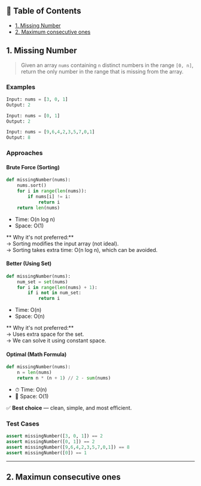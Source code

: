 ## 📑 Table of Contents

- [1. Missing Number](#1-missing-number)
- [2. Maximum consecutive ones](#2-maximum-consecutive-ones)

## 1. Missing Number

> Given an array `nums` containing `n` distinct numbers in the range `[0, n]`, return the only number in the range that is missing from the array.
### Examples

```python
Input: nums = [3, 0, 1]
Output: 2

Input: nums = [0, 1]
Output: 2

Input: nums = [9,6,4,2,3,5,7,0,1]
Output: 8
```

### Approaches

#### Brute Force (Sorting)
```python
def missingNumber(nums):
    nums.sort()
    for i in range(len(nums)):
        if nums[i] != i:
            return i
    return len(nums)
```
- Time: O(n log n)  
- Space: O(1)

** Why it's not preferred:**  
→ Sorting modifies the input array (not ideal).  
→ Sorting takes extra time: O(n log n), which can be avoided.

####  Better (Using Set)
```python
def missingNumber(nums):
    num_set = set(nums)
    for i in range(len(nums) + 1):
        if i not in num_set:
            return i
```
- Time: O(n)  
- Space: O(n)

** Why it's not preferred:**  
→ Uses extra space for the set.  
→ We can solve it using constant space.

####  Optimal (Math Formula)
```python
def missingNumber(nums):
    n = len(nums)
    return n * (n + 1) // 2 - sum(nums)
```
- ⏱ Time: O(n)  
- 💾 Space: O(1)

✅ **Best choice** — clean, simple, and most efficient.

### Test Cases

```python
assert missingNumber([3, 0, 1]) == 2
assert missingNumber([0, 1]) == 2
assert missingNumber([9,6,4,2,3,5,7,0,1]) == 8
assert missingNumber([0]) == 1
```
---------------------------------------------------------------------
## 2. Maximun consecutive ones